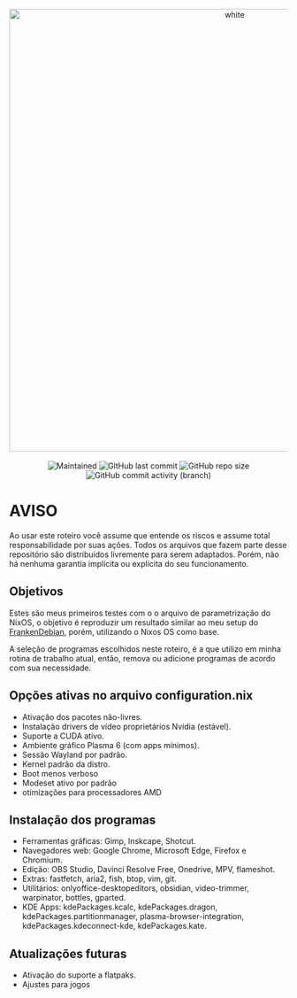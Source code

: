 <p align="center">
<img width="800px" src="https://raw.githubusercontent.com/eddiecsilva/debian-post-install/project_nixos_thumb.png" align="center" alt="white" /><br><br>

<!-- (site para ícones: https://shields.io/ ) -->
 
<img alt="Maintained" src="https://img.shields.io/badge/Maintained%3F-Yes-green">
<img alt="GitHub last commit" src="https://img.shields.io/github/last-commit/eddiecsilva/nixos-dotfilles">
<img alt="GitHub repo size" src="https://img.shields.io/github/repo-size/eddiecsilva/nixos-dotfilles">
<img alt="GitHub commit activity (branch)" src="https://img.shields.io/github/commit-activity/y/eddiecsilva/nixos-dotfilles">

</p>

# AVISO
Ao usar este roteiro você assume que entende os riscos e assume total responsabilidade por suas ações. Todos os arquivos que fazem parte desse repositório são distribuídos livremente para serem adaptados. Porém, não há nenhuma garantia implícita ou explícita do seu funcionamento.

## Objetivos
Estes são meus primeiros testes com o o arquivo de parametrização do NixOS, o objetivo é reproduzir um resultado similar ao meu setup do [FrankenDebian](https://github.com/eddiecsilva/debian-post-install), porém, utilizando o Nixos OS como base.

A seleção de programas escolhidos neste roteiro, é a que utilizo em minha rotina de trabalho atual, então, remova ou adicione programas de acordo com sua necessidade.

## Opções ativas no arquivo configuration.nix
* Ativação dos pacotes não-livres.
* Instalação drivers de vídeo proprietários Nvidia (estável).
* Suporte a CUDA ativo.
* Ambiente gráfico Plasma 6 (com apps mínimos).
* Sessão Wayland por padrão.
* Kernel padrão da distro.
* Boot menos verboso
* Modeset ativo por padrão
* otimizações para processadores AMD

## Instalação dos programas
* Ferramentas gráficas: Gimp, Inskcape, Shotcut.
* Navegadores web: Google Chrome, Microsoft Edge, Firefox e Chromium.
* Edição: OBS Studio, Davinci Resolve Free, Onedrive, MPV, flameshot.
* Extras: fastfetch, aria2, fish, btop, vim, git.
* Utilitários: onlyoffice-desktopeditors, obsidian, video-trimmer, warpinator, bottles, gparted.
* KDE Apps: kdePackages.kcalc, kdePackages.dragon, kdePackages.partitionmanager, plasma-browser-integration, kdePackages.kdeconnect-kde, kdePackages.kate.

## Atualizações futuras
* Ativação do suporte a flatpaks.
* Ajustes para jogos
